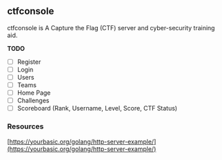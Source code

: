 ## ctfconsole
ctfconsole is A Capture the Flag (CTF) server and cyber-security training aid.

**TODO**  
* [ ] Register
* [ ] Login
* [ ] Users
* [ ] Teams
* [ ] Home Page
* [ ] Challenges
* [ ] Scoreboard (Rank, Username, Level, Score, CTF Status)

### Resources
[https://yourbasic.org/golang/http-server-example/](https://yourbasic.org/golang/http-server-example/)
